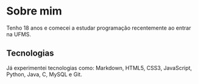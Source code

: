  # Sobre mim
 Tenho 18 anos e comecei a estudar programação recentemente ao entrar na UFMS.

 ## Tecnologias
 Já experimentei tecnologias como: Markdown, HTML5, CSS3, JavaScript, Python, Java, C, MySQL e Git.
